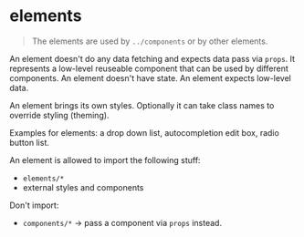 # elements

> The elements are used by `../components` or by other elements.

An element doesn't do any data fetching and expects data pass via `props`. It represents a low-level reuseable component that can be used by different components. An element doesn't have state. An element expects low-level data.

An element brings its own styles. Optionally it can take class names to override styling (theming).

Examples for elements: a drop down list, autocompletion edit box, radio button list.

An element is allowed to import the following stuff:
* `elements/*`
* external styles and components

Don't import:
* `components/*` -> pass a component via `props` instead.
